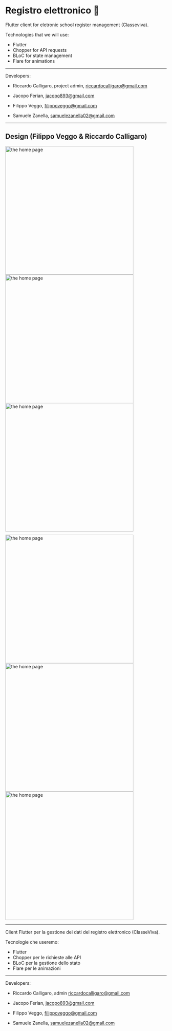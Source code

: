 # Registro elettronico 📕

Flutter client for eletronic school register management (Classeviva).

Technologies that we will use:

- Flutter
- Chopper for API requests
- BLoC for state management
- Flare for animations

---

Developers:

- Riccardo Calligaro, project admin, riccardocalligaro@gmail.com

- Jacopo Ferian, jacopo893@gmail.com
- Filippo Veggo, filippoveggo@gmail.com
- Samuele Zanella, samuelezanella02@gmail.com

---

## Design (Filippo Veggo & Riccardo Calligaro)

<div>
<img src="https://i.imgur.com/kA3nnBG.png"
     height="400px"
     alt="the home page"
     style="float: left; margin-right: 10px;" />

<img src="https://i.imgur.com/TW6aTcM.png"
     height="400px"
     alt="the home page"
     style="float: left; margin-right: 10px;" />

<img src="https://i.imgur.com/rqPtEbl.png"
    height="400px"
     alt="the home page"
     style="float: left; margin-right: 10px; margin-bottom: 10px;" />

<img src=" https://i.imgur.com/nP5XXON.png"
    height="400px"
     alt="the home page"
     style="float: left; margin-right: 10px;" />

<img src="https://i.imgur.com/5ZVDoBi.png"
    height="400px"
     alt="the home page"
     style="float: left; margin-right: 10px;" />

<img src="https://i.imgur.com/nDsK6vw.png"
    height="400px"
     alt="the home page"
     style="margin-right: 10px;" />

</div>

---

Client Flutter per la gestione dei dati del registro elettronico (ClasseViva).

Tecnologie che useremo:

- Flutter
- Chopper per le richieste alle API
- BLoC per la gestione dello stato
- Flare per le animazioni

---

Developers:

- Riccardo Calligaro, admin riccardocalligaro@gmail.com

- Jacopo Ferian, jacopo893@gmail.com
- Filippo Veggo, filippoveggo@gmail.com
- Samuele Zanella, samuelezanella02@gmail.com

